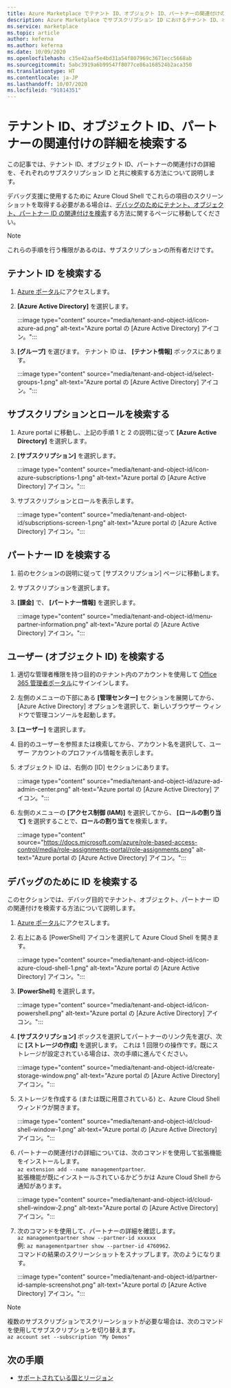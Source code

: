 ```yaml
---
title: Azure Marketplace でテナント ID、オブジェクト ID、パートナーの関連付けの詳細を検索する
description: Azure Marketplace でサブスクリプション ID におけるテナント ID、オブジェクト ID、パートナーの関連付けの詳細を検索する方法。
ms.service: marketplace
ms.topic: article
author: keferna
ms.author: keferna
ms.date: 10/09/2020
ms.openlocfilehash: c35e42aaf5e4bd31a54f807969c3671ecc5668ab
ms.sourcegitcommit: 5abc3919a6b99547f8077ce86a168524b2aca350
ms.translationtype: HT
ms.contentlocale: ja-JP
ms.lasthandoff: 10/07/2020
ms.locfileid: "91814351"
---
```

# <a name="find-tenant-id-object-id-and-partner-association-details"></a>テナント ID、オブジェクト ID、パートナーの関連付けの詳細を検索する

この記事では、テナント ID、オブジェクト ID、パートナーの関連付けの詳細を、それぞれのサブスクリプション ID と共に検索する方法について説明します。

デバッグ支援に使用するために Azure Cloud Shell でこれらの項目のスクリーンショットを取得する必要がある場合は、[デバッグのためにテナント、オブジェクト、パートナー ID の関連付けを検索](#find-ids-for-debugging)する方法に関するページに移動してください。

>[!Note]
> これらの手順を行う権限があるのは、サブスクリプションの所有者だけです。

## <a name="find-tenant-id"></a>テナント ID を検索する

1. [Azure ポータル](https://ms.portal.azure.com/)にアクセスします。
2. **[Azure Active Directory]** を選択します。

    :::image type="content" source="media/tenant-and-object-id/icon-azure-ad.png" alt-text="Azure portal の [Azure Active Directory] アイコン。":::

3. **[グループ]** を選びます。 テナント ID は、 **[テナント情報]** ボックスにあります。

    :::image type="content" source="media/tenant-and-object-id/select-groups-1.png" alt-text="Azure portal の [Azure Active Directory] アイコン。":::

## <a name="find-subscriptions-and-roles"></a>サブスクリプションとロールを検索する

1. Azure portal に移動し、上記の手順 1 と 2 の説明に従って **[Azure Active Directory]** を選択します。
2. **[サブスクリプション]** を選択します。

    :::image type="content" source="media/tenant-and-object-id/icon-azure-subscriptions-1.png" alt-text="Azure portal の [Azure Active Directory] アイコン。":::

3. サブスクリプションとロールを表示します。

    :::image type="content" source="media/tenant-and-object-id/subscriptions-screen-1.png" alt-text="Azure portal の [Azure Active Directory] アイコン。":::

## <a name="find-partner-id"></a>パートナー ID を検索する

1. 前のセクションの説明に従って [サブスクリプション] ページに移動します。
2. サブスクリプションを選択します。
3. **[課金]** で、 **[パートナー情報]** を選択します。

    :::image type="content" source="media/tenant-and-object-id/menu-partner-information.png" alt-text="Azure portal の [Azure Active Directory] アイコン。":::

## <a name="find-user-object-id"></a>ユーザー (オブジェクト ID) を検索する

1. 適切な管理者権限を持つ目的のテナント内のアカウントを使用して [Office 365 管理者ポータル](https://portal.office.com/adminportal/home)にサインインします。
2. 左側のメニューの下部にある **[管理センター]** セクションを展開してから、[Azure Active Directory] オプションを選択して、新しいブラウザー ウィンドウで管理コンソールを起動します。
3. **[ユーザー]** を選択します。
4. 目的のユーザーを参照または検索してから、アカウント名を選択して、ユーザー アカウントのプロファイル情報を表示します。
5. オブジェクト ID は、右側の [ID] セクションにあります。

    :::image type="content" source="media/tenant-and-object-id/azure-ad-admin-center.png" alt-text="Azure portal の [Azure Active Directory] アイコン。":::

6. 左側のメニューの **[アクセス制御 (IAM)]** を選択してから、 **[ロールの割り当て]** を選択することで、**ロールの割り当て**を検索します。

    :::image type="content" source="https://docs.microsoft.com/azure/role-based-access-control/media/role-assignments-portal/role-assignments.png" alt-text="Azure portal の [Azure Active Directory] アイコン。":::

## <a name="find-ids-for-debugging"></a>デバッグのために ID を検索する

このセクションでは、デバッグ目的でテナント、オブジェクト、パートナー ID の関連付けを検索する方法について説明します。

1. [Azure ポータル](https://ms.portal.azure.com/)にアクセスします。
2. 右上にある [PowerShell] アイコンを選択して Azure Cloud Shell を開きます。

    :::image type="content" source="media/tenant-and-object-id/icon-azure-cloud-shell-1.png" alt-text="Azure portal の [Azure Active Directory] アイコン。":::

3. **[PowerShell]** を選択します。

    :::image type="content" source="media/tenant-and-object-id/icon-powershell.png" alt-text="Azure portal の [Azure Active Directory] アイコン。":::

4. **[サブスクリプション]** ボックスを選択してパートナーのリンク先を選び、次に **[ストレージの作成]** を選択します。 これは 1 回限りの操作です。既にストレージが設定されている場合は、次の手順に進んでください。

    :::image type="content" source="media/tenant-and-object-id/create-storage-window.png" alt-text="Azure portal の [Azure Active Directory] アイコン。":::

5. ストレージを作成する (または既に用意されている) と、Azure Cloud Shell ウィンドウが開きます。

    :::image type="content" source="media/tenant-and-object-id/cloud-shell-window-1.png" alt-text="Azure portal の [Azure Active Directory] アイコン。":::

6. パートナーの関連付けの詳細については、次のコマンドを使用して拡張機能をインストールします。<br>`az extension add --name managementpartner`.<br>拡張機能が既にインストールされているかどうかは Azure Cloud Shell から通知があります。

    :::image type="content" source="media/tenant-and-object-id/cloud-shell-window-2.png" alt-text="Azure portal の [Azure Active Directory] アイコン。":::

7. 次のコマンドを使用して、パートナーの詳細を確認します。<br>`az managementpartner show --partner-id xxxxxx`<br>例: `az managementpartner show --partner-id 4760962`.<br>コマンドの結果のスクリーンショットをスナップします。次のようになります。

    :::image type="content" source="media/tenant-and-object-id/partner-id-sample-screenshot.png" alt-text="Azure portal の [Azure Active Directory] アイコン。":::

>[!NOTE]
>複数のサブスクリプションでスクリーンショットが必要な場合は、次のコマンドを使用してサブスクリプションを切り替えます。<br>`az account set --subscription "My Demos"`

## <a name="next-steps"></a>次の手順

- [サポートされている国とリージョン](sell-from-countries.md)